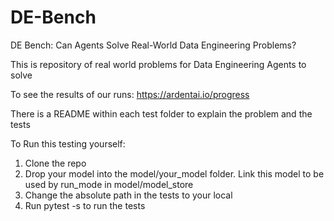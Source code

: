 # DE-Bench
DE Bench: Can Agents Solve Real-World Data Engineering Problems?

This is repository of real world problems for Data Engineering Agents to solve

To see the results of our runs: https://ardentai.io/progress

There is a README within each test folder to explain the problem and the tests

To Run this testing yourself:

1. Clone the repo
2. Drop your model into the model/your_model folder. Link this model to be used by run_mode in model/model_store
3. Change the absolute path in the tests to your local
4. Run pytest -s to run the tests


